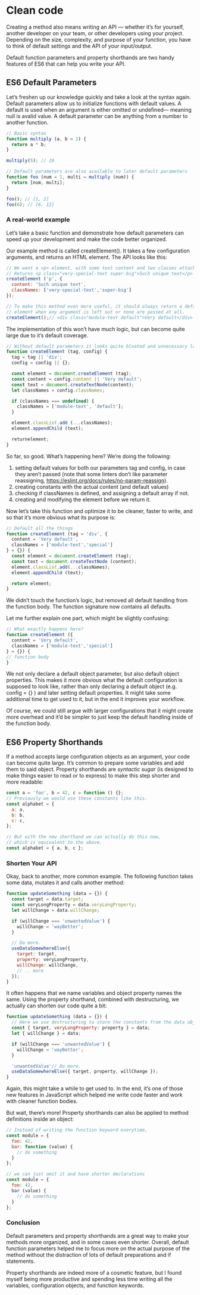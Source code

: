 # Clean code

Creating a method also means writing an API — whether it’s for yourself,
another developer on your team, or other developers using your project.
Depending on the size, complexity, and purpose of your function, you have to
think of default settings and the API of your input/output.

Default function parameters and property shorthands are two handy features of
ES6 that can help you write your API.

## ES6 Default Parameters

Let’s freshen up our knowledge quickly and take a look at the syntax again.
Default parameters allow us to initialize functions with default values. A 
default is used when an argument is either omitted or undefined— meaning null
is avalid value. A default parameter can be anything from a number to another
function.

```javascript
// Basic syntax
function multiply (a, b = 2) {
  return a * b; 
}

multiply(5); // 10

// Default parameters are also available to later default parameters
function foo (num = 1, multi = multiply (num)) {
  return [num, multi];
}

foo(); // [1, 2]
foo(6); // [6, 12]
```

### A real-world example

Let’s take a basic function and demonstrate how default parameters can speed
up your development and make the code better organized.

Our example method is called createElement(). It takes a few configuration
arguments, and returns an HTML element. The API looks like this:

```javascript
// We want a <p> element, with some text content and two classes attached.
// Returns <p class="very-special-text super-big">Such unique text</p>
createElement ('p', {
  content: 'Such unique text',
  classNames: ['very-special-text','super-big']
});

// To make this method even more useful, it should always return a default
// element when any argument is left out or none are passed at all.
createElement();// <div class="module-text default">Very default</div>
```
The implementation of this won’t have much logic, but can become quite large
due to it’s default coverage.

```javascript
// Without default parameters it looks quite bloated and unnecessary large.
function createElement (tag, config) {
  tag = tag || 'div';
  config = config || {};

  const element = document.createElement (tag);
  const content = config.content || 'Very default';
  const text = document.createTextNode(content);
  let classNames = config.classNames;

  if (classNames === undefined) {
    classNames = ['module-text', 'default'];
  }

  element.classList.add (...classNames);
  element.appendChild (text);

  returnelement;
}
```

So far, so good. What’s happening here? We’re doing the following:

1. setting default values for both our parameters tag and config, in case
they aren’t passed (note that some linters don’t like parameter reassigning,
https://eslint.org/docs/rules/no-param-reassign).
2. creating constants with the actual content (and default values)
3. checking if classNames is defined, and assigning a default array if not.
4. creating and modifying the element before we return it.

Now let’s take this function and optimize it to be cleaner, faster to write, and so
that it’s more obvious what its purpose is:

```javascript
// Default all the things
function createElement (tag = 'div', {
  content = 'Very default', 
  classNames = ['module-text','special']
} = {}) {
  const element = document.createElement (tag);
  const text = document.createTextNode (content);
  element.classList.add(...classNames);
  element.appendChild (text);

  return element;
}
```

We didn’t touch the function’s logic, but removed all default handling from the
function body. The function signature now contains all defaults.

Let me further explain one part, which might be slightly confusing:

```javascript
// What exactly happens here?
function createElement ({
  content = 'Very default',
  classNames = ['module-text','special']
} = {}) {
// function body
}
```

We not only declare a default object parameter, but also default object
properties. This makes it more obvious what the default configuration is
supposed to look like, rather than only declaring a default object (e.g. 
config = {} ) and later setting default properties. It might take some 
additional time to get used to it, but in the end it improves your workflow.

Of course, we could still argue with larger configurations that it might create
more overhead and it’d be simpler to just keep the default handling inside of the
function body.

## ES6 Property Shorthands

If a method accepts large configuration objects as an argument, your code can
become quite large. It’s common to prepare some variables and add them to said
object. Property shorthands are _syntactic sugar_ (is designed to make things easier 
to read or to express) to make this step shorter and more readable:

```javascript
const a = 'foo', b = 42, c = function () {};
// Previously we would use these constants like this.
const alphabet = {
  a: a,
  b: b,
  c: c,
};

// But with the new shorthand we can actually do this now,
// which is equivalent to the above.
const alphabet = { a, b, c };
```

### Shorten Your API

Okay, back to another, more common example. The following function takes
some data, mutates it and calls another method:

```javascript
function updateSomething (data = {}) {
  const target = data.target;
  const veryLongProperty = data.veryLongProperty;
  let willChange = data.willChange;

  if (willChange === 'unwantedValue') {
    willChange = 'wayBetter';
  }

  // Do more.
  useDataSomewhereElse({
    target: target,
    property: veryLongProperty,
    willChange: willChange,
    // .. more
  });
}
```

It often happens that we name variables and object property names the same.
Using the property shorthand, combined with destructuring, we actually can
shorten our code quite a bit:

```javascript
function updateSomething (data = {}) {
  // Here we use destructuring to store the constants from the data object.
  const { target, veryLongProperty: property } = data;
  let { willChange } = data;

  if (willChange === 'unwantedValue') {
    willChange = 'wayBetter';
  }

  'unwantedValue'// Do more.
  useDataSomewhereElse({ target, property, willChange });
}
```

Again, this might take a while to get used to. In the end, it’s one of those new
features in JavaScript which helped me write code faster and work with cleaner
function bodies.

But wait, there’s more! Property shorthands can also be applied to method
definitions inside an object:

```javascript
// Instead of writing the function keyword everytime,
const module = {
  foo: 42,
  bar: function (value) {
    // do something
  }
};

// we can just omit it and have shorter declarations
const module = {
  foo: 42,
  bar (value) {
    // do something
  }
};
```

### Conclusion
Default parameters and property shorthands are a great way to make your
methods more organized, and in some cases even shorter. Overall, default
function parameters helped me to focus more on the actual purpose of the
method without the distraction of lots of default preparations and if statements.

Property shorthands are indeed more of a cosmetic feature, but I found myself
being more productive and spending less time writing all the variables,
configuration objects, and function keywords.
